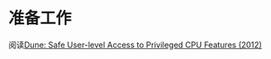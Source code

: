 # 准备工作
阅读[Dune: Safe User-level Access to Privileged CPU Features (2012)](https://pdos.csail.mit.edu/6.828/2017/readings/belay-dune.pdf)
